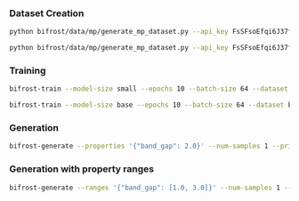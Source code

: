 ### Dataset Creation

```bash
python bifrost/data/mp/generate_mp_dataset.py --api_key FsSFsoEfqi6J37fuRe8McMTiLyOWoVrS --max_structures 1000000 --output mp_dataset_large.json
```

```bash
python bifrost/data/mp/generate_mp_dataset.py --api_key FsSFsoEfqi6J37fuRe8McMTiLyOWoVrS --max_structures 1000 --output mp_dataset.json
```

### Training

```bash
bifrost-train --model-size small --epochs 10 --batch-size 64 --dataset bifrost/data/mp/mp_dataset.json --tensorboard
```

```bash
bifrost-train --model-size base --epochs 10 --batch-size 64 --dataset bifrost/data/mp/mp_dataset.json --tensorboard
```

### Generation

```bash
bifrost-generate --properties '{"band_gap": 2.0}' --num-samples 1 --print-sequences --print-decoded --model-path checkpoints/checkpoint_epoch_5_small.pt
```

### Generation with property ranges

```bash
bifrost-generate --ranges '{"band_gap": [1.0, 3.0]}' --num-samples 1 --print-sequences --print-decoded --model-path checkpoints/checkpoint_epoch_10_small.pt
```
